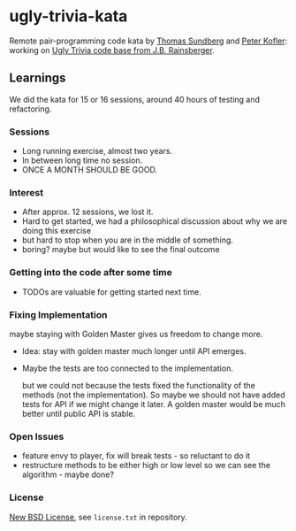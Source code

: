 ugly-trivia-kata
================

Remote pair-programming code kata by [Thomas Sundberg](https://thomassundberg.wordpress.com/)
and [Peter Kofler](http://www.code-cop.org/): working on
[Ugly Trivia code base from J.B. Rainsberger](https://github.com/jbrains/trivia).

## Learnings ##

We did the kata for 15 or 16 sessions, around 40 hours of testing and refactoring.

### Sessions ###
* Long running exercise, almost two years.
* In between long time no session.
* ONCE A MONTH SHOULD BE GOOD.

### Interest ###
* After approx. 12 sessions, we lost it.
* Hard to get started, we had a philosophical discussion about why we are doing this exercise
* but hard to stop when you are in the middle of something.
* boring? maybe but would like to see the final outcome

### Getting into the code after some time ###
* TODOs are valuable for getting started next time.

### Fixing Implementation ###

  maybe staying with Golden Master gives us freedom to change more.
* Idea: stay with golden master much longer until API emerges.
* Maybe the tests are too connected to the implementation.

  but we could not because the tests fixed the functionality of the methods (not the implementation).
  So maybe we should not have added tests for API if we might change it later.
  A golden master would be much better until public API is stable.

### Open Issues ###
* feature envy to player, fix will break tests - so reluctant to do it
* restructure methods to be either high or low level so we can see the algorithm - maybe done?

### License ###
[New BSD License](http://opensource.org/licenses/bsd-license.php), see `license.txt` in repository.



